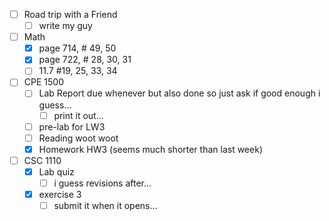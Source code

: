 - [ ] Road trip with a Friend
	- [ ] write my guy
- [ ] Math
	- [x] page 714, # 49, 50
	- [x] page 722, # 28, 30, 31 
	- [ ] 11.7 #19, 25, 33, 34
- [ ] CPE 1500
	 - [ ] Lab Report due whenever but also done so just ask if good enough i guess...
		 - [ ] print it out...
	- [ ] pre-lab for LW3
	 - [ ] Reading woot woot
	 - [x] Homework HW3 (seems much shorter than last week)
- [ ] CSC 1110
	- [x] Lab quiz
		- [ ] i guess revisions after...
	- [x] exercise 3
		- [ ] submit it when it opens...